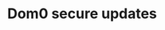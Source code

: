 ---
lang: en
layout: doc
permalink: /doc/dom0-secure-updates/
redirect_from:
- /en/doc/dom0-secure-updates/
- /doc/Dom0SecureUpdates/
- /wiki/Dom0SecureUpdates/
redirect_to: https://doc.qubes-os.org/en/latest/developer/services/dom0-secure-updates.html
ref: 43
title: Dom0 secure updates
---